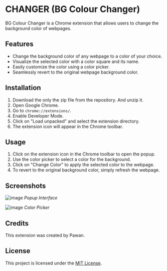 # CHANGER (BG Colour Changer)

BG Colour Changer is a Chrome extension that allows users to change the background color of webpages.

## Features

- Change the background color of any webpage to a color of your choice.
- Visualize the selected color with a color square and its name.
- Easily customize the color using a color picker.
- Seamlessly revert to the original webpage background color.

## Installation

1. Download the only the zip file from the repository. And unzip it.
2. Open Google Chrome.
3. Go to `chrome://extensions/`.
4. Enable Developer Mode.
5. Click on "Load unpacked" and select the extension directory.
6. The extension icon will appear in the Chrome toolbar.

## Usage

1. Click on the extension icon in the Chrome toolbar to open the popup.
2. Use the color picker to select a color for the background.
3. Click on "Change Color" to apply the selected color to the webpage.
4. To revert to the original background color, simply refresh the webpage.

## Screenshots

![image](https://github.com/Vikasitha444/Chnager-Chrome-Extension-/assets/79461283/6f48c5d5-0c36-40d0-ac0e-7f3ea72a3282)
*Popup Interface*

![image](https://github.com/Vikasitha444/Chnager-Chrome-Extension-/assets/79461283/0dfbad75-1d92-4bd7-972c-38648b8fe716)
*Color Picker*

## Credits

This extension was created by Pawan.

## License

This project is licensed under the [MIT License](LICENSE).
